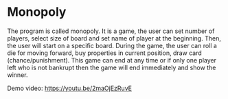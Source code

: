 # Monopoly
The program is called monopoly. It is a game, the user can set number of players, select size of board and set name of player at the beginning. Then, the user will start on a specific board. During the game, the user can roll a die for moving forward, buy properties in current position, draw card (chance/punishment). This game can end at any time or if only one player left who is not bankrupt then the game will end immediately and show the winner.

Demo video:
https://youtu.be/2maOjEzRuvE
